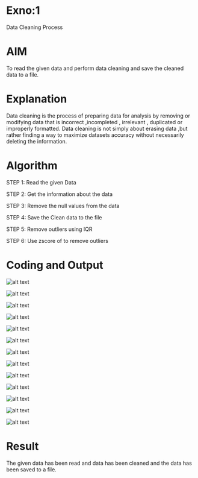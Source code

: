 # Exno:1
Data Cleaning Process

# AIM
To read the given data and perform data cleaning and save the cleaned data to a file.

# Explanation
Data cleaning is the process of preparing data for analysis by removing or modifying data that is incorrect ,incompleted , irrelevant , duplicated or improperly formatted. Data cleaning is not simply about erasing data ,but rather finding a way to maximize datasets accuracy without necessarily deleting the information.

# Algorithm
STEP 1: Read the given Data

STEP 2: Get the information about the data

STEP 3: Remove the null values from the data

STEP 4: Save the Clean data to the file

STEP 5: Remove outliers using IQR

STEP 6: Use zscore of to remove outliers

# Coding and Output
![alt text](image.png)

![alt text](image-1.png)

![alt text](image-2.png)

![alt text](image-3.png)

![alt text](image-4.png) 

![alt text](image-5.png) 

![alt text](image-6.png) 

![alt text](image-7.png) 

![alt text](image-8.png)

![alt text](image-9.png) 

![alt text](image-10.png) 

![alt text](image-11.png) 

![alt text](image-12.png)  


# Result
          
The given data has been read and data has been cleaned and the data has been saved to a file.
